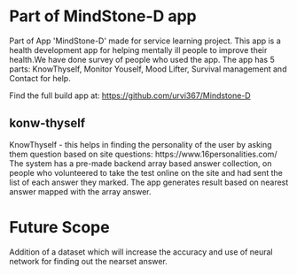 <h1>Part of MindStone-D app</h1>
Part of  App 'MindStone-D' made for service learning project. 
This app is a health development app for helping mentally ill people to improve their health.We have done survey of people who used the app.
The app has 5 parts: KnowThyself, Monitor Youself, Mood Lifter, Survival management and Contact for help.

Find the full build app at: https://github.com/urvi367/Mindstone-D
<h2>konw-thyself</h2>
KnowThyself - this helps in finding the personality of the user by asking them question based on site questions:
              https://www.16personalities.com/
              The system has a pre-made backend array based answer collection, on people who volunteered to take the test online on
              the site and had sent the list of each answer they marked.
              The app generates result based on nearest answer mapped with the array answer. 
              
              
<h1>Future Scope</h1>
Addition of a dataset which will increase the accuracy and use of neural network for finding out the nearset answer.

              
                 
                 
         
 

